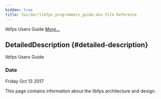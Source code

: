 ```yaml
---
hidden: true
title: fps/doc/libfps_programmers_guide.dox File Reference
---
```


libfps Users Guide [More\...](#details)

## DetailedDescription {#detailed-description}

libfps Users Guide

### Date

Friday Oct 13 2017

This page contains information about the libfps architecture and design.
